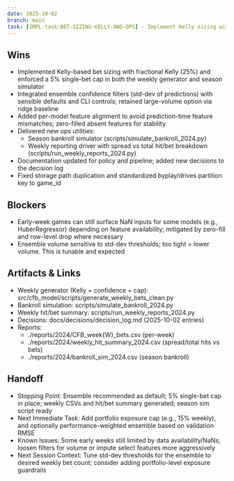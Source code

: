 ```yaml
---
date: 2025-10-02
branch: main
task: [IMPL-task:BET-SIZING-KELLY-AND-OPS] - Implement Kelly sizing with 5% cap, ensemble confidence filters, and ops tooling
---
```


## Wins

- Implemented Kelly-based bet sizing with fractional Kelly (25%) and enforced a 5% single-bet cap in both the weekly generator and season simulator
- Integrated ensemble confidence filters (std-dev of predictions) with sensible defaults and CLI controls; retained large-volume option via ridge baseline
- Added per-model feature alignment to avoid prediction-time feature mismatches; zero-filled absent features for stability
- Delivered new ops utilities:
  - Season bankroll simulator (scripts/simulate_bankroll_2024.py)
  - Weekly reporting driver with spread vs total hit/bet breakdown (scripts/run_weekly_reports_2024.py)
- Documentation updated for policy and pipeline; added new decisions to the decision log
- Fixed storage path duplication and standardized byplay/drives partition key to game_id

## Blockers

- Early-week games can still surface NaN inputs for some models (e.g., HuberRegressor) depending on feature availability; mitigated by zero-fill and row-level drop where necessary
- Ensemble volume sensitive to std-dev thresholds; too tight = lower volume. This is tunable and expected

## Artifacts & Links

- Weekly generator (Kelly + confidence + cap): src/cfb_model/scripts/generate_weekly_bets_clean.py
- Bankroll simulation: scripts/simulate_bankroll_2024.py
- Weekly hit/bet summary: scripts/run_weekly_reports_2024.py
- Decisions: docs/decisions/decision_log.md (2025-10-02 entries)
- Reports:
  - ./reports/2024/CFB_week{W}\_bets.csv (per-week)
  - ./reports/2024/weekly_hit_summary_2024.csv (spread/total hits vs bets)
  - ./reports/2024/bankroll_sim_2024.csv (season bankroll)

## Handoff

- Stopping Point: Ensemble recommended as default; 5% single-bet cap in place; weekly CSVs and hit/bet summary generated; season sim script ready
- Next Immediate Task: Add portfolio exposure cap (e.g., 15% weekly), and optionally performance-weighted ensemble based on validation RMSE
- Known Issues: Some early weeks still limited by data availability/NaNs; loosen filters for volume or impute select features more aggressively
- Next Session Context: Tune std-dev thresholds for the ensemble to desired weekly bet count; consider adding portfolio-level exposure guardrails
